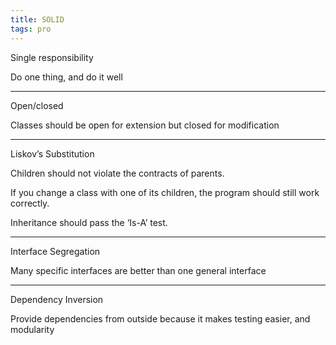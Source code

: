 ```yaml
---
title: SOLID
tags: pro
---
```


Single responsibility

Do one thing, and do it well

---

Open/closed

Classes should be open for extension but closed for modification

---

Liskov’s Substitution

Children should not violate the contracts of parents.

If you change a class with one of its children,
the program should still work correctly.

Inheritance should pass the ‘Is-A’ test.

---

Interface Segregation

Many specific interfaces are better than one general interface

---

Dependency Inversion

Provide dependencies from outside because it makes testing easier, and modularity
